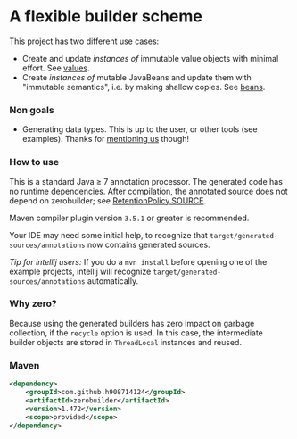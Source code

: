 # A flexible builder scheme

This project has two different use cases:

* Create and update <em>instances of</em> immutable value objects with minimal effort. 
  See [values](values.md).
* Create <em>instances of</em> mutable JavaBeans and update them with "immutable semantics", i.e. by making shallow copies.
  See [beans](beans.md).

### Non goals

* Generating data types. This is up to the user, or other tools (see examples).
  Thanks for [mentioning us](https://github.com/jodastephen/compare-beangen) though!

### How to use

This is a standard Java &ge; 7 annotation processor.
The generated code has no runtime dependencies.
After compilation, the annotated source does not depend on zerobuilder; see
[RetentionPolicy.SOURCE](https://docs.oracle.com/javase/7/docs/api/java/lang/annotation/RetentionPolicy.html#SOURCE).

Maven compiler plugin version `3.5.1` or greater is recommended.

Your IDE may need some initial help, to recognize that `target/generated-sources/annotations`
now contains generated sources.

<em>Tip for intellij users:</em> If you do a `mvn install` before opening one of the example projects,
intellij will recognize `target/generated-sources/annotations` automatically.

### Why zero?

Because using the generated builders has zero impact on garbage collection, if the `recycle` option is used.
In this case, the intermediate builder objects are stored in `ThreadLocal` instances and reused.

### Maven

````xml
<dependency>
    <groupId>com.github.h908714124</groupId>
    <artifactId>zerobuilder</artifactId>
    <version>1.472</version>
    <scope>provided</scope>
</dependency>
````
